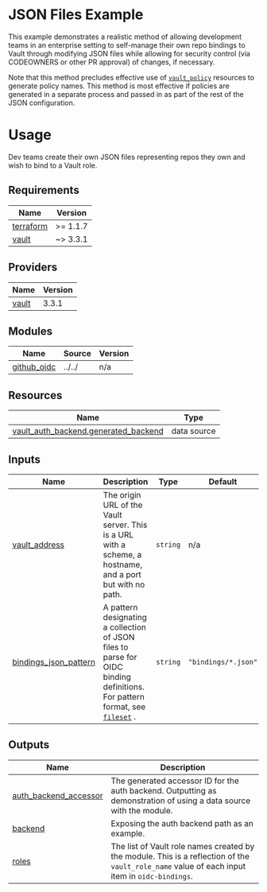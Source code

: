 # JSON Files Example

This example demonstrates a realistic method of allowing development teams in an enterprise setting to self-manage their
own repo bindings to Vault through modifying JSON files while allowing for security control (via CODEOWNERS or other PR approval)
of changes, if necessary.

Note that this method precludes effective use of [`vault_policy`](https://registry.terraform.io/providers/hashicorp/vault/latest/docs/resources/policy)
resources to generate policy names.
This method is most effective if policies are generated in a separate process and passed in as part of the rest of the JSON configuration.

# Usage

Dev teams create their own JSON files representing repos they own and wish to bind to a Vault role.

<!-- BEGINNING OF PRE-COMMIT-TERRAFORM DOCS HOOK -->
## Requirements

| Name | Version |
|------|---------|
| <a name="requirement_terraform"></a> [terraform](#requirement\_terraform) | >= 1.1.7 |
| <a name="requirement_vault"></a> [vault](#requirement\_vault) |  ~> 3.3.1 |

## Providers

| Name | Version |
|------|---------|
| <a name="provider_vault"></a> [vault](#provider\_vault) | 3.3.1 |

## Modules

| Name | Source | Version |
|------|--------|---------|
| <a name="module_github_oidc"></a> [github\_oidc](#module\_github\_oidc) | ../../ | n/a |

## Resources

| Name | Type |
|------|------|
| [vault_auth_backend.generated_backend](https://registry.terraform.io/providers/hashicorp/vault/latest/docs/data-sources/auth_backend) | data source |

## Inputs

| Name | Description | Type | Default | Required |
|------|-------------|------|---------|:--------:|
| <a name="input_vault_address"></a> [vault\_address](#input\_vault\_address) | The origin URL of the Vault server. This is a URL with a scheme, a hostname, and a port but with no path. | `string` | n/a | yes |
| <a name="input_bindings_json_pattern"></a> [bindings\_json\_pattern](#input\_bindings\_json\_pattern) | A pattern designating a collection of JSON files to parse for OIDC binding definitions. For pattern format, see [`fileset`](https://www.terraform.io/language/functions/fileset) . | `string` | `"bindings/*.json"` | no |

## Outputs

| Name | Description |
|------|-------------|
| <a name="output_auth_backend_accessor"></a> [auth\_backend\_accessor](#output\_auth\_backend\_accessor) | The generated accessor ID for the auth backend. Outputting as demonstration of using a data source with the module. |
| <a name="output_backend"></a> [backend](#output\_backend) | Exposing the auth backend path as an example. |
| <a name="output_roles"></a> [roles](#output\_roles) | The list of Vault role names created by the module. This is a reflection of the `vault_role_name` value of each input item in `oidc-bindings`. |
<!-- END OF PRE-COMMIT-TERRAFORM DOCS HOOK -->
